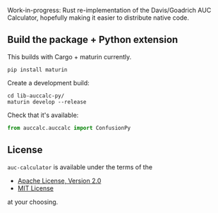 Work-in-progress: Rust re-implementation of the Davis/Goadrich AUC Calculator, hopefully
making it easier to distribute native code.

## Build the package + Python extension

This builds with Cargo + maturin currently.

```console
pip install maturin
```

Create a development build:

```console
cd lib-auccalc-py/
maturin develop --release
```

Check that it's available:

```python
from auccalc.auccalc import ConfusionPy
```

## License

`auc-calculator` is available under the terms of the

- [Apache License, Version 2.0](LICENSE-APACHE)
- [MIT License](LICENSE-MIT)

at your choosing.
